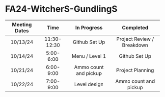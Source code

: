 # FA24-WitcherS-GundlingS

|Meeting Dates| Time | In Progress| Completed |
|:------------:|:-----------:|:------------:|:-----------:|
| 10/13/24 | 11:30-12:30| Github Set Up | Project Review / Breakdown |
| 10/14/24 | 5:00-6:00 | Menu / Level 1 | Github Set Up |
| 10/21/24 | 6:00-9:00 | Ammo count and pickup | Project Planning |
| 10/22/24 | 7:00-9:00 | Level design | Ammo count and pickup |
